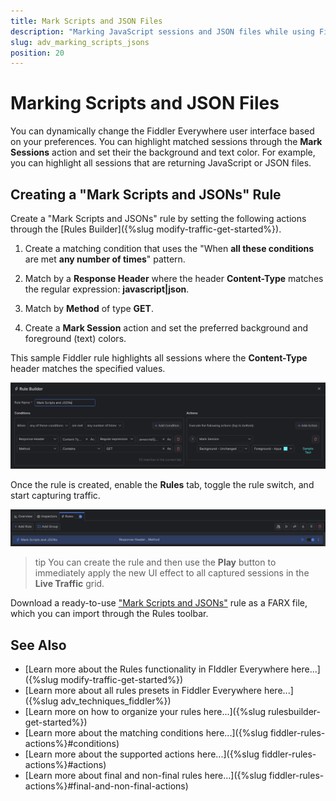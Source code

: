 ```yaml
---
title: Mark Scripts and JSON Files
description: "Marking JavaScript sessions and JSON files while using Fiddler's rules."
slug: adv_marking_scripts_jsons
position: 20
---
```


# Marking Scripts and JSON Files

You can dynamically change the Fiddler Everywhere user interface based on your preferences. You can highlight matched sessions through the **Mark Sessions** action and set their the background and text color. For example, you can highlight all sessions that are returning JavaScript or JSON files.

## Creating a "Mark Scripts and JSONs" Rule

Create a "Mark Scripts and JSONs" rule by setting the following actions through the [Rules Builder]({%slug modify-traffic-get-started%}).

1. Create a matching condition that uses the "When **all these conditions** are met **any number of times**" pattern. 

1. Match by a **Response Header** where the header **Content-Type** matches the regular expression: **javascript|json**.

1. Match by **Method** of type **GET**.

1. Create a **Mark Session** action and set the preferred background and foreground (text) colors.

This sample Fiddler rule highlights all sessions where the **Content-Type** header matches the specified values.

![Creating "Mark Scripts and JSONs" rule](../../images/advanced/mark-scripts-and-jsons.png)

Once the rule is created, enable the **Rules** tab, toggle the rule switch, and start capturing traffic.

![Activating the "Mark Scripts and JSONs" rule](../../images/advanced/mark-scripts-and-jsons-active.png)

>tip You can create the rule and then use the **Play** button to immediately apply the new UI effect to all captured sessions in the **Live Traffic** grid.

Download a ready-to-use <a href="https://github.com/telerik/fiddler-everywhere/tree/master/rules/mark-scripts-and-jsons" target="_blank">"Mark Scripts and JSONs"</a> rule as a FARX file, which you can import through the Rules toolbar.

## See Also

* [Learn more about the Rules functionality in FIddler Everywhere here...]({%slug modify-traffic-get-started%})
* [Learn more about all rules presets in Fiddler Everywhere here...]({%slug adv_techniques_fiddler%})
* [Learn more on how to organize your rules here...]({%slug rulesbuilder-get-started%})
* [Learn more about the matching conditions here...]({%slug fiddler-rules-actions%}#conditions)
* [Learn more about the supported actions here...]({%slug fiddler-rules-actions%}#actions)
* [Learn more about final and non-final rules here...]({%slug fiddler-rules-actions%}#final-and-non-final-actions)
